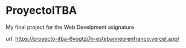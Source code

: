 # ProyectoITBA
 My final project for the Web Develpment asignature
 
 url: https://proyecto-itba-6vogtzj7n-estebanneorenfranco.vercel.app/
